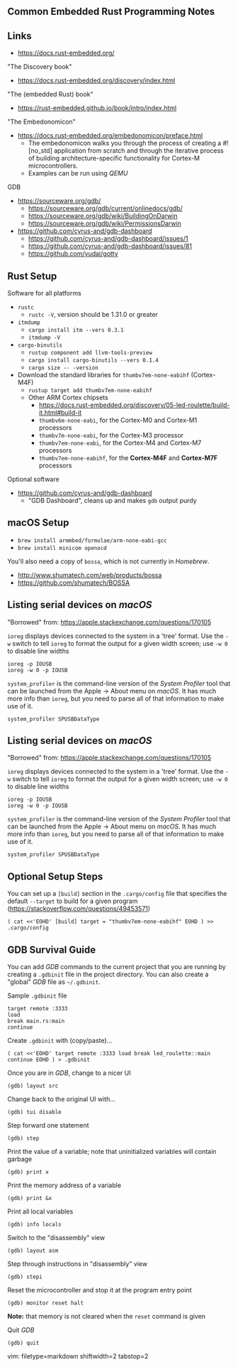 ## Common Embedded Rust Programming Notes ##

## Links ##
- https://docs.rust-embedded.org/

"The Discovery book"
- https://docs.rust-embedded.org/discovery/index.html

"The (embedded Rust) book"
- https://rust-embedded.github.io/book/intro/index.html

"The Embedonomicon"
- https://docs.rust-embedded.org/embedonomicon/preface.html
  - The embedonomicon walks you through the process of creating a #![no_std]
    application from scratch and through the iterative process of building
    architecture-specific functionality for Cortex-M microcontrollers.
  - Examples can be run using _QEMU_

GDB
- https://sourceware.org/gdb/
  - https://sourceware.org/gdb/current/onlinedocs/gdb/
  - https://sourceware.org/gdb/wiki/BuildingOnDarwin
  - https://sourceware.org/gdb/wiki/PermissionsDarwin
- https://github.com/cyrus-and/gdb-dashboard
  - https://github.com/cyrus-and/gdb-dashboard/issues/1
  - https://github.com/cyrus-and/gdb-dashboard/issues/81
  - https://github.com/yudai/gotty


## Rust Setup ##
Software for all platforms
- `rustc`
  - `rustc -V`, version should be 1.31.0 or greater
- `itmdump` 
  - `cargo install itm --vers 0.3.1`
  - `itmdump -V`
- `cargo-binutils`
  - `rustup component add llvm-tools-preview`
  - `cargo install cargo-binutils --vers 0.1.4`
  - `cargo size -- -version`
- Download the standard libraries for `thumbv7em-none-eabihf` (Cortex-M4F)
  - `rustup target add thumbv7em-none-eabihf`
  - Other ARM Cortex chipsets
    - https://docs.rust-embedded.org/discovery/05-led-roulette/build-it.html#build-it
    - `thumbv6m-none-eabi`, for the Cortex-M0 and Cortex-M1 processors
    - `thumbv7m-none-eabi`, for the Cortex-M3 processor
    - `thumbv7em-none-eabi`, for the Cortex-M4 and Cortex-M7 processors
    - `thumbv7em-none-eabihf`, for the **Cortex-M4F** and **Cortex-M7F**
      processors

Optional software
- https://github.com/cyrus-and/gdb-dashboard
  - "GDB Dashboard", cleans up and makes `gdb` output purdy


## macOS Setup ##
- `brew install armmbed/formulae/arm-none-eabi-gcc`
- `brew install minicom openocd`

You'll also need a copy of `bossa`, which is not currently in _Homebrew_.
- http://www.shumatech.com/web/products/bossa
- https://github.com/shumatech/BOSSA


## Listing serial devices on _macOS_ ##
"Borrowed" from: https://apple.stackexchange.com/questions/170105

`ioreg` displays devices connected to the system in a 'tree' format.  Use the
`-w` switch to tell `ioreg` to format the output for a given width ѕcreen; use
`-w 0` to disable line widths

    ioreg -p IOUSB
    ioreg -w 0 -p IOUSB

`system_profiler` is the command-line version of the _System Profiler_ tool
that can be launched from the Apple -> About menu on _macOS_.  It has much
more info than `ioreg`, but you need to parse all of that information to make
use of it.

    system_profiler SPUSBDataType

## Listing serial devices on _macOS_ ##
"Borrowed" from: https://apple.stackexchange.com/questions/170105

`ioreg` displays devices connected to the system in a 'tree' format.  Use the
`-w` switch to tell `ioreg` to format the output for a given width ѕcreen; use
`-w 0` to disable line widths

    ioreg -p IOUSB
    ioreg -w 0 -p IOUSB

`system_profiler` is the command-line version of the _System Profiler_ tool
that can be launched from the Apple -> About menu on _macOS_.  It has much
more info than `ioreg`, but you need to parse all of that information to make
use of it.

    system_profiler SPUSBDataType


## Optional Setup Steps ##
You can set up a `[build]` section in the `.cargo/config` file that specifies
the default `--target` to build for a given program
(https://stackoverflow.com/questions/49453571)

``
(
cat <<'EOHD'
[build]
target = "thumbv7em-none-eabihf"
EOHD
) >> .cargo/config
``


## GDB Survival Guide ##
You can add _GDB_ commands to the current project that you are running by
creating a `.gdbinit` file in the project directory.  You can also create a
"global" _GDB_ file as `~/.gdbinit`.

Sample `.gdbinit` file

    target remote :3333
    load
    break main.rs:main
    continue


Create `.gdbinit` with (copy/paste)...

``
(
cat <<'EOHD'
target remote :3333
load
break led_roulette::main
continue
EOHD
) > .gdbinit
``


Once you are in _GDB_, change to a nicer UI

    (gdb) layout src

Change back to the original UI with...

    (gdb) tui disable

Step forward one statement

    (gdb) step

Print the value of a variable; note that uninitialized variables will contain
garbage

    (gdb) print x

Print the memory address of a variable

    (gdb) print &x

Print all local variables

    (gdb) info locals

Switch to the "disassembly" view

    (gdb) layout asm

Step through instructions in "disassembly" view

    (gdb) stepi

Reset the microcontroller and stop it at the program entry point

    (gdb) monitor reset halt

**Note:** that memory is not cleared when the `reset` command is given

Quit _GDB_

    (gdb) quit


vim: filetype=markdown shiftwidth=2 tabstop=2
